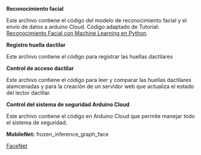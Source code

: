 **Reconocimiento facial**

Este archivo contiene el código del modelo de reconocimiento facial y el envío de datos a arduino Cloud.
Código adaptado de Tutorial: [Reconocimiento Facial con Machine Learning en Python](https://www.codificandobits.com/blog/tutorial-reconocimiento-facial-python/).

**Registro huella dactilar**

Este archivo contiene el código para registrar las huellas dactilares

**Control de acceso dactilar**

Este archivo contiene el código para leer y comparar las huellas dactilares alamcenadas y para la creación de un servidor web que actualiza el estado del lector dactilar.

**Control del sistema de seguridad Arduino Cloud**

Este archivo contiene el código en Arduino Cloud que permite manejar todo el sistema de seguridad.

**MobileNet:**
frozen_inference_graph_face

[FaceNet](https://pypi.org/project/keras-facenet/)
